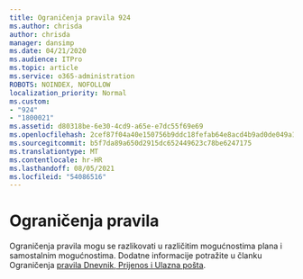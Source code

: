 ```yaml
---
title: Ograničenja pravila 924
ms.author: chrisda
author: chrisda
manager: dansimp
ms.date: 04/21/2020
ms.audience: ITPro
ms.topic: article
ms.service: o365-administration
ROBOTS: NOINDEX, NOFOLLOW
localization_priority: Normal
ms.custom:
- "924"
- "1800021"
ms.assetid: d80318be-6e30-4cd9-a65e-e7dc55f69e69
ms.openlocfilehash: 2cef87f04a40e150756b9ddc18fefab64e8acd4b9ad0de049a168b45c742d85a
ms.sourcegitcommit: b5f7da89a650d2915dc652449623c78be6247175
ms.translationtype: MT
ms.contentlocale: hr-HR
ms.lasthandoff: 08/05/2021
ms.locfileid: "54086516"
---
```

# <a name="rule-limits"></a>Ograničenja pravila

Ograničenja pravila mogu se razlikovati u različitim mogućnostima plana i samostalnim mogućnostima. Dodatne informacije potražite u članku Ograničenja [pravila Dnevnik, Prijenos i Ulazna pošta](https://technet.microsoft.com/library/exchange-online-limits.aspx).
